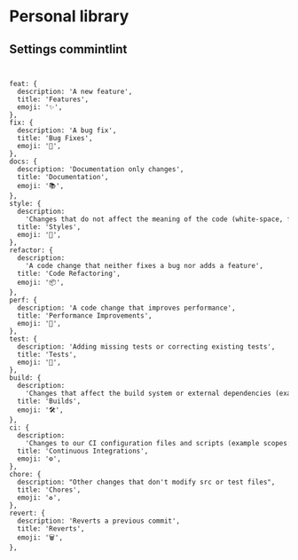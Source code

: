 # Personal library

## Settings commintlint

<code>
<pre>
feat: {
  description: 'A new feature',
  title: 'Features',
  emoji: '✨',
},
fix: {
  description: 'A bug fix',
  title: 'Bug Fixes',
  emoji: '🐛',
},
docs: {
  description: 'Documentation only changes',
  title: 'Documentation',
  emoji: '📚',
},
style: {
  description:
    'Changes that do not affect the meaning of the code (white-space, formatting, missing semi-colons, etc)',
  title: 'Styles',
  emoji: '💎',
},
refactor: {
  description:
    'A code change that neither fixes a bug nor adds a feature',
  title: 'Code Refactoring',
  emoji: '📦',
},
perf: {
  description: 'A code change that improves performance',
  title: 'Performance Improvements',
  emoji: '🚀',
},
test: {
  description: 'Adding missing tests or correcting existing tests',
  title: 'Tests',
  emoji: '🚨',
},
build: {
  description:
    'Changes that affect the build system or external dependencies (example scopes: gulp, broccoli, npm)',
  title: 'Builds',
  emoji: '🛠',
},
ci: {
  description:
    'Changes to our CI configuration files and scripts (example scopes: Travis, Circle, BrowserStack, SauceLabs)',
  title: 'Continuous Integrations',
  emoji: '⚙️',
},
chore: {
  description: "Other changes that don't modify src or test files",
  title: 'Chores',
  emoji: '♻️',
},
revert: {
  description: 'Reverts a previous commit',
  title: 'Reverts',
  emoji: '🗑',
},
</pre>
</code>
